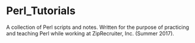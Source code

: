 # Perl_Tutorials

A collection of Perl scripts and notes. Written for the purpose of practicing and teaching Perl while working at ZipRecruiter, Inc. (Summer 2017).
